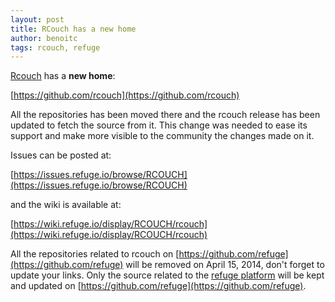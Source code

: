 ```yaml
---
layout: post
title: RCouch has a new home
author: benoitc
tags: rcouch, refuge
---
```


[Rcouch](http://rcouch.org) has a **new home**:

[https://github.com/rcouch](https://github.com/rcouch)

All the repositories has been moved there and the rcouch release has
been updated to fetch the source from it. This change was needed to
ease its support and make more visible to the community the changes
made on it. 

Issues can be posted at:

[https://issues.refuge.io/browse/RCOUCH](https://issues.refuge.io/browse/RCOUCH)

and the wiki is available at:

[https://wiki.refuge.io/display/RCOUCH/rcouch](https://wiki.refuge.io/display/RCOUCH/rcouch)

All the repositories related to rcouch on
[https://github.com/refuge](https://github.com/refuge) will
be removed on April 15, 2014, don't forget to update your links. Only the
source related to the [refuge platform](http://refuge.io/learnmore/)
will be kept and updated on [https://github.com/refuge](https://github.com/refuge).
